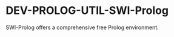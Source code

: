 DEV-PROLOG-UTIL-SWI-Prolog
==========================

SWI-Prolog offers a comprehensive free Prolog environment.
